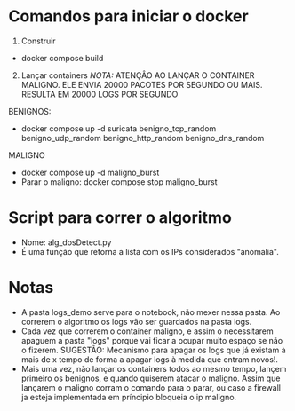 # Comandos para iniciar o docker

1. Construir
- docker compose build

2. Lançar containers
*NOTA:* ATENÇÂO AO LANÇAR O CONTAINER MALIGNO. ELE ENVIA 20000 PACOTES POR SEGUNDO OU MAIS. RESULTA EM 20000 LOGS POR SEGUNDO

BENIGNOS:
- docker compose up -d suricata benigno_tcp_random benigno_udp_random benigno_http_random benigno_dns_random

MALIGNO
- docker compose up -d maligno_burst
- Parar o maligno: docker compose stop maligno_burst

# Script para correr o algoritmo

- Nome: alg_dosDetect.py
- É uma função que retorna a lista com os IPs considerados "anomalia".

# Notas

- A pasta logs_demo serve para o notebook, não mexer nessa pasta. Ao correrem o algoritmo os logs vão ser guardados na pasta logs.
- Cada vez que correrem o container maligno, e assim o necessitarem apaguem a pasta "logs" porque vai ficar a ocupar muito espaço se não o fizerem. SUGESTÃO: Mecanismo para apagar os logs que já existam à mais de x tempo de forma a apagar logs à medida que entram novos!.
- Mais uma vez, não lançar os containers todos ao mesmo tempo, lançem primeiro os benignos, e quando quiserem atacar o maligno. Assim que lançarem o maligno corram o comando para o parar, ou caso a firewall ja esteja implementada em príncipio bloqueia o ip maligno.

